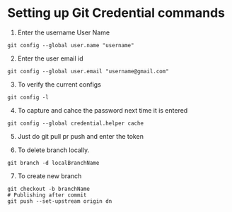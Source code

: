 # Setting up Git Credential commands

1. Enter the username User Name
```
git config --global user.name "username"
```

2. Enter the user email id
```
git config --global user.email "username@gmail.com"
```
3. To verify the current configs
```
git config -l
```
4. To capture and cahce the password next time it is entered

```
git config --global credential.helper cache
```
5. Just do git pull pr push  and enter the token

6. To delete branch locally.
```
git branch -d localBranchName
```

7. To create new branch 
```
git checkout -b branchName
# Publishing after commit
git push --set-upstream origin dn
```

